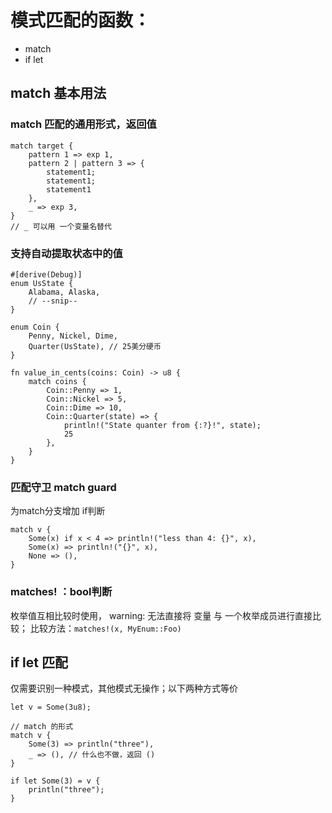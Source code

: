 
# 模式匹配的函数：
- match
- if let

## match 基本用法
### match 匹配的通用形式，返回值
```
match target {
    pattern 1 => exp 1,
    pattern 2 | pattern 3 => {
        statement1;
        statement1;
        statement1
    },
    _ => exp 3,
}
// _ 可以用 一个变量名替代
```

### 支持自动提取状态中的值
```
#[derive(Debug)]
enum UsState {
    Alabama, Alaska,
    // --snip--
}

enum Coin {
    Penny, Nickel, Dime,
    Quarter(UsState), // 25美分硬币
}

fn value_in_cents(coins: Coin) -> u8 {
    match coins {
        Coin::Penny => 1,
        Coin::Nickel => 5,
        Coin::Dime => 10,
        Coin::Quarter(state) => {
            println!("State quanter from {:?}!", state);
            25
        },
    }
}
```

### 匹配守卫 match guard
为match分支增加 if判断
```
match v {
    Some(x) if x < 4 => println!("less than 4: {}", x),
    Some(x) => println!("{}", x),
    None => (),
}
```


### matches! ：bool判断
枚举值互相比较时使用，
warning: 无法直接将 变量 与 一个枚举成员进行直接比较；
比较方法：`matches!(x, MyEnum::Foo)`


## if let 匹配
仅需要识别一种模式，其他模式无操作；以下两种方式等价
```
let v = Some(3u8);

// match 的形式
match v {
    Some(3) => println("three"),
    _ => (), // 什么也不做，返回 ()
}

if let Some(3) = v {
    println("three");
}

```
